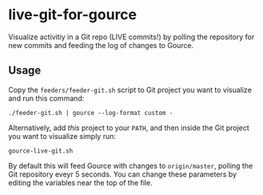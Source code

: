 live-git-for-gource
===================
Visualize activitiy in a Git repo (LIVE commits!)
by polling the repository for new commits and feeding the log
of changes to Gource.


Usage
-----
Copy the `feeders/feeder-git.sh` script to Git project you want
to visualize and run this command:

    ./feeder-git.sh | gource --log-format custom -

Alternatively, add *this* project to your `PATH`, and then inside
the Git project you want to visualize simply run:

    gource-live-git.sh

By default this will feed Gource with changes to `origin/master`,
polling the Git repository eveyr 5 seconds. You can change these
parameters by editing the variables near the top of the file.
